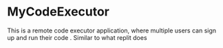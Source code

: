 # MyCodeExecutor
This is a remote code executor application, where multiple users can sign up and run their code . Similar to what replit does
